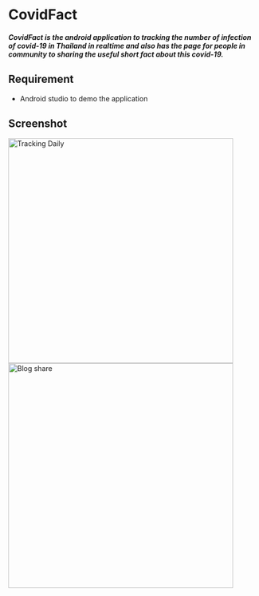 # CovidFact

##### CovidFact is the android application to tracking the number of infection of covid-19 in Thailand in realtime and also has the page for people in community to sharing the useful short fact about this covid-19.

## Requirement
- Android studio to demo the application

## Screenshot

<img width="451" alt="Tracking Daily" src="https://user-images.githubusercontent.com/32286111/88273579-9913db00-cd04-11ea-8984-8ef43be3587b.jpg">

<img width="451" alt="Blog share" src="https://user-images.githubusercontent.com/32286111/88273716-ccef0080-cd04-11ea-9915-dd521c314e89.jpg">

